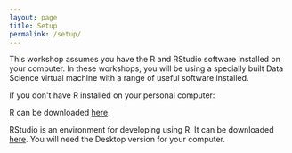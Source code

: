 ```yaml
---
layout: page
title: Setup
permalink: /setup/
---
```


This workshop assumes you have the R and RStudio software installed on your computer.
In these workshops, you will be using a specially built Data Science virtual machine with a range of
useful software installed.

If you don't have R installed on your personal computer:

R can be downloaded [here](https://cran.r-project.org/mirrors.html).

RStudio is an environment for developing using R.
It can be downloaded [here](https://www.rstudio.com/products/rstudio/download/).
You will need the Desktop version for your computer.
